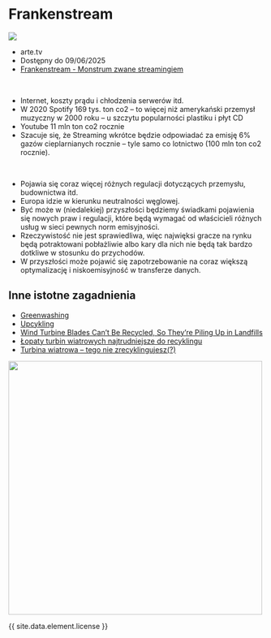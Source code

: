 # Frankenstream

<img src="https://api-cdn.arte.tv/img/v2/image/zk79nSggvhMXX5vWRMkH3E/325x183?type=TEXT">

* arte.tv
* Dostępny do 09/06/2025
* [Frankenstream - Monstrum zwane streamingiem](https://www.arte.tv/pl/videos/102810-001-A/frankenstream/)

<br>

* Internet, koszty prądu i chłodzenia serwerów itd.
* W 2020 Spotify 169 tys. ton co2 – to więcej niż amerykański przemysł muzyczny w 2000 roku – u szczytu popularności plastiku i płyt CD 
* Youtube 11 mln ton co2 rocznie
* Szacuje się, że Streaming wkrótce będzie odpowiadać za emisję 6% gazów cieplarnianych rocznie – tyle samo co
  lotnictwo (100 mln ton co2 rocznie).

<br>

* Pojawia się coraz więcej różnych regulacji dotyczących przemysłu, budownictwa itd.
* Europa idzie w kierunku neutralności węglowej.
* Być może w (niedalekiej) przyszłości będziemy świadkami pojawienia się nowych praw i regulacji, które będą wymagać od
  właścicieli różnych usług w sieci pewnych norm emisyjności.
* Rzeczywistość nie jest sprawiedliwa, więc najwięksi gracze na rynku będą potraktowani pobłażliwie albo kary dla nich
  nie będą tak bardzo dotkliwe w stosunku do przychodów.
* W przyszłości może pojawić się zapotrzebowanie na coraz większą optymalizację i niskoemisyjność w transferze danych.

## Inne istotne zagadnienia

* [Greenwashing](https://pl.wikipedia.org/wiki/Greenwashing)
* [Upcykling](https://pl.wikipedia.org/wiki/Upcykling)
* [Wind Turbine Blades Can’t Be Recycled, So They’re Piling Up in Landfills](https://www.bloomberg.com/news/features/2020-02-05/wind-turbine-blades-can-t-be-recycled-so-they-re-piling-up-in-landfills)
* [Łopaty turbin wiatrowych najtrudniejsze do recyklingu](https://www.cire.pl/artykuly/opinie/155372-lopaty-turbin-wiatrowych-najtrudniejsze-do-recyklingu)
* [Turbina wiatrowa – tego nie zrecyklingujesz(?)](https://globenergia.pl/turbina-wiatrowa-tego-nie-zrecyklingujesz/)

<img src="https://assets.bwbx.io/images/users/iqjWHBFdfxIU/itxthAhXDALA/v1/2000x1499.webp" width=500 height=auto>


{{ site.data.element.license }}